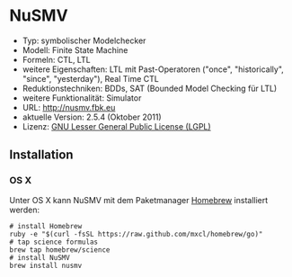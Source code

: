 # NuSMV

- Typ: symbolischer Modelchecker
- Modell: Finite State Machine
- Formeln: CTL, LTL
- weitere Eigenschaften: LTL mit Past-Operatoren ("once", "historically", "since", "yesterday"), Real Time CTL
- Reduktionstechniken: BDDs, SAT (Bounded Model Checking für LTL)
- weitere Funktionalität: Simulator
- URL: http://nusmv.fbk.eu
- aktuelle Version: 2.5.4 (Oktober 2011)
- Lizenz: [GNU Lesser General Public License (LGPL)](https://www.gnu.org/licenses/lgpl.html)

## Installation

### OS X

Unter OS X kann NuSMV mit dem Paketmanager [Homebrew](http://brew.sh) installiert werden:

    # install Homebrew
    ruby -e "$(curl -fsSL https://raw.github.com/mxcl/homebrew/go)"
    # tap science formulas
    brew tap homebrew/science 
    # install NuSMV
    brew install nusmv
